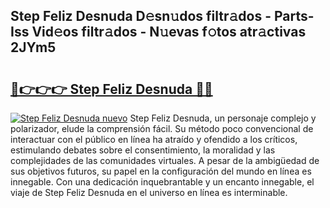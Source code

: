 ## Step Feliz Desnuda D𝚎sn𝚞dos filtr𝚊dos - Parts-Iss Vid𝚎os filtr𝚊dos - N𝚞evas f𝚘tos atr𝚊ctivas 2JYm5

# <h2><a href="http://mb9enz9.tromn.icu/?c=Step+Feliz+Desnuda">🔗👉👉👉 Step Feliz Desnuda 🔗🔗</a></h2>

[![Step Feliz Desnuda nuevo](https://i.imgur.com/pEAQMta.gif)](http://mb9enz9.tromn.icu/?c=Step+Feliz+Desnuda)
Step Feliz Desnuda, un personaje complejo y polarizador, elude la comprensión fácil. Su método poco convencional de interactuar con el público en línea ha atraído y ofendido a los críticos, estimulando debates sobre el consentimiento, la moralidad y las complejidades de las comunidades virtuales. A pesar de la ambigüedad de sus objetivos futuros, su papel en la configuración del mundo en línea es innegable. Con una dedicación inquebrantable y un encanto innegable, el viaje de Step Feliz Desnuda en el universo en línea es interminable.
